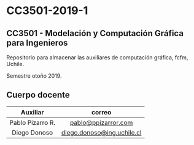 # CC3501-2019-1

## CC3501 - Modelación y Computación Gráfica para Ingenieros
Repositorio para almacenar las auxiliares de computación gráfica, fcfm, Uchile.

Semestre otoño 2019.

## Cuerpo docente
| Auxiliar | correo |
| :-: |:-:|
| Pablo Pizarro R. | pablo@ppizarror.com |
| Diego Donoso | diego.donoso@ing.uchile.cl |
